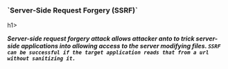 <h3>`Server-Side Request Forgery (SSRF)`</h3>h1>

***Server-side request forgery attack allows attacker anto to trick server-side applications into allowing access to the server modifying files. `SSRF can be successful if the target application reads that from a url without sanitizing it.`***
